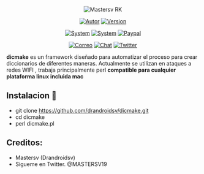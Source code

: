 <p align="center">
<img src="http://imgfz.com/i/EMRjNqv.png" title="Mastersv RK">
</p>

<p align="center">
<a href="https://github.com/drandroidsv/Mastersv-Rk"><img title="Autor" src="https://img.shields.io/badge/Author-MasTerSv-blue?style=for-the-badge&logo=github"></a>
<a href=""><img title="Version" src="https://img.shields.io/badge/Version-2.0-red?style=for-the-badge&logo="></a>
</p>

<p align="center">
<a href=""><img title="System" src="https://img.shields.io/badge/Supported%20OS-Linux-orange?style=for-the-badge&logo=linux"></a>
  <a href=""><img title="System" src="https://img.shields.io/badge/perl-hecho-orange?style=for-the-badge&logo=perl"></a>
<a href="https://www.paypal.com/paypalme/drandroidsv"><img title="Paypal" src="https://img.shields.io/badge/Donate-PayPal-green.svg?style=for-the-badge&logo=paypal"></a>
</p>

<p align="center">
<a href="mailto:Master.hdez@gmail.com"><img title="Correo" src="https://img.shields.io/badge/Correo-master.hdez@gmail.com-blueviolet?style=for-the-badge&logo=gmai"></a>
<a href="https://t.me/joinchat/AAAAAETqm9bQH0uFopDJsQ"><img title="Chat" src="https://img.shields.io/badge/CHAT-TELEGRAM-blue?style=for-the-badge&logo=telegram"></a>
<a href="https://twitter.com/MASTERSV19"><img title="Twitter" src="https://img.shields.io/badge/CHAT-TWITTER-blue?style=for-the-badge&logo=twitter"></a>
</p>

**dicmake** es un framework diseñado para automatizar el proceso para crear diccionarios de diferentes maneras. Actualmente se utilizan en ataques a redes WIFI , trabaja principalmente perl **compatible para cualquier plataforma linux incluida mac**

## Instalacion 🔧

* git clone https://github.com/drandroidsv/dicmake.git
* cd dicmake
* perl dicmake.pl

## Creditos:

* Mastersv (Drandroidsv)
* Sigueme en Twitter. @MASTERSV19
